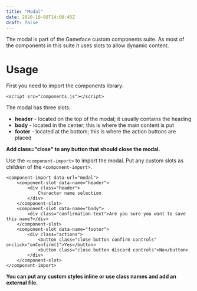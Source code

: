 ```yaml
---
title: "Modal"
date: 2020-10-08T14:00:45Z
draft: false
---
```


<!--Copyright (c) Coherent Labs AD. All rights reserved. -->

The modal is part of the Gameface custom components suite. As most of the components in this suite it uses slots to allow dynamic content.


Usage
===================
First you need to import the components library:

~~~~{.html}
<script src="components.js"></script>
~~~~

The modal has three slots:
- **header** - located on the top of the modal; it usually contains the heading
- **body** - located in the center; this is where the main content is put
- **footer** - located at the bottom; this is where the action buttons are placed

**Add class="close" to any button that should close the modal.**

Use the `<component-import>` to import the modal. Put any custom slots as children of the `<component-import>`.

~~~~{.html}
<component-import data-url="modal">
    <component-slot data-name="header">
        <div class="header">
            Character name selection
        </div>
    </component-slot>
    <component-slot data-name="body">
        <div class="confirmation-text">Are you sure you want to save this name?</div>
    </component-slot>
    <component-slot data-name="footer">
        <div class="actions">
            <button class="close button confirm controls" onclick="onConfirm()">Yes</button>
            <button class="close button discard controls">No</button>
        </div>
    </component-slot>
</component-import>
~~~~


**You can put any custom styles inline or use class names and add an external file.** 
